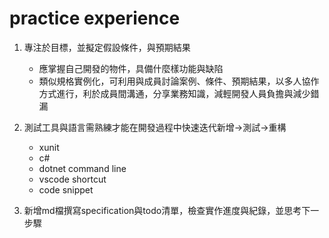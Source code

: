 # practice experience

1. 專注於目標，並擬定假設條件，與預期結果
    - 應掌握自己開發的物件，具備什麼樣功能與缺陷
    - 類似規格實例化，可利用與成員討論案例、條件、預期結果，以多人協作方式進行，利於成員間溝通，分享業務知識，減輕開發人員負擔與減少錯漏
2. 測試工具與語言需熟練才能在開發過程中快速迭代新增->測試->重構
    - xunit
    - c#
    - dotnet command line
    - vscode shortcut
    - code snippet

3. 新增md檔撰寫specification與todo清單，檢查實作進度與紀錄，並思考下一步驟
